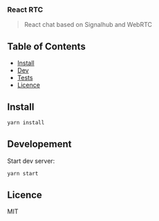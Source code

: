 ### React RTC

> React chat based on Signalhub and WebRTC

## Table of Contents

- [Install](#install)
- [Dev](#developement)
- [Tests](#tests)
- [Licence](#licence)

## Install

```js
yarn install
```

## Developement

Start dev server:

```js
yarn start
```

## Licence

MIT
